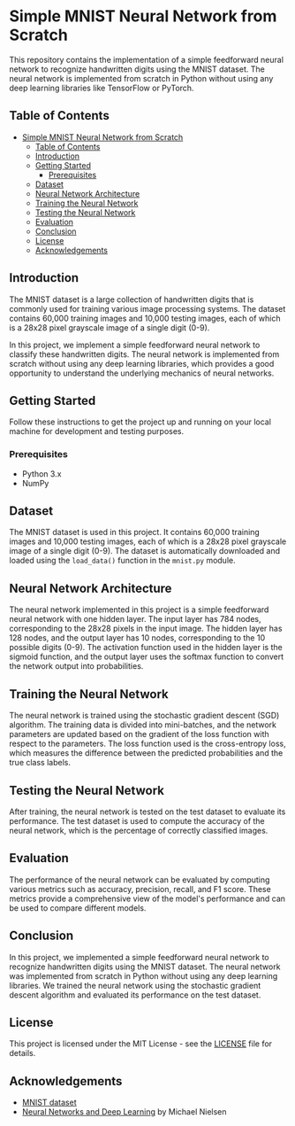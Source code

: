# Simple MNIST Neural Network from Scratch

This repository contains the implementation of a simple feedforward neural network to recognize handwritten digits using the MNIST dataset. The neural network is implemented from scratch in Python without using any deep learning libraries like TensorFlow or PyTorch.

## Table of Contents

- [Simple MNIST Neural Network from Scratch](#simple-mnist-neural-network-from-scratch)
  - [Table of Contents](#table-of-contents)
  - [Introduction](#introduction)
  - [Getting Started](#getting-started)
    - [Prerequisites](#prerequisites)
  - [Dataset](#dataset)
  - [Neural Network Architecture](#neural-network-architecture)
  - [Training the Neural Network](#training-the-neural-network)
  - [Testing the Neural Network](#testing-the-neural-network)
  - [Evaluation](#evaluation)
  - [Conclusion](#conclusion)
  - [License](#license)
  - [Acknowledgements](#acknowledgements)

## Introduction

The MNIST dataset is a large collection of handwritten digits that is commonly used for training various image processing systems. The dataset contains 60,000 training images and 10,000 testing images, each of which is a 28x28 pixel grayscale image of a single digit (0-9).

In this project, we implement a simple feedforward neural network to classify these handwritten digits. The neural network is implemented from scratch without using any deep learning libraries, which provides a good opportunity to understand the underlying mechanics of neural networks.

## Getting Started

Follow these instructions to get the project up and running on your local machine for development and testing purposes.

### Prerequisites

- Python 3.x
- NumPy
  
## Dataset

The MNIST dataset is used in this project. It contains 60,000 training images and 10,000 testing images, each of which is a 28x28 pixel grayscale image of a single digit (0-9). The dataset is automatically downloaded and loaded using the `load_data()` function in the `mnist.py` module.

## Neural Network Architecture

The neural network implemented in this project is a simple feedforward neural network with one hidden layer. The input layer has 784 nodes, corresponding to the 28x28 pixels in the input image. The hidden layer has 128 nodes, and the output layer has 10 nodes, corresponding to the 10 possible digits (0-9). The activation function used in the hidden layer is the sigmoid function, and the output layer uses the softmax function to convert the network output into probabilities.

## Training the Neural Network

The neural network is trained using the stochastic gradient descent (SGD) algorithm. The training data is divided into mini-batches, and the network parameters are updated based on the gradient of the loss function with respect to the parameters. The loss function used is the cross-entropy loss, which measures the difference between the predicted probabilities and the true class labels.

## Testing the Neural Network

After training, the neural network is tested on the test dataset to evaluate its performance. The test dataset is used to compute the accuracy of the neural network, which is the percentage of correctly classified images.

## Evaluation

The performance of the neural network can be evaluated by computing various metrics such as accuracy, precision, recall, and F1 score. These metrics provide a comprehensive view of the model's performance and can be used to compare different models.

## Conclusion

In this project, we implemented a simple feedforward neural network to recognize handwritten digits using the MNIST dataset. The neural network was implemented from scratch in Python without using any deep learning libraries. We trained the neural network using the stochastic gradient descent algorithm and evaluated its performance on the test dataset.

## License

This project is licensed under the MIT License - see the [LICENSE](LICENSE) file for details.

## Acknowledgements

- [MNIST dataset](http://yann.lecun.com/exdb/mnist/)
- [Neural Networks and Deep Learning](http://neuralnetworksanddeeplearning.com/) by Michael Nielsen
